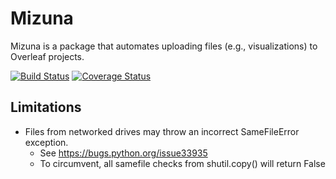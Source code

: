 # Mizuna

Mizuna is a package that automates uploading files (e.g., visualizations) to Overleaf projects.

[![Build Status](https://travis-ci.com/srodriguez1850/Mizuna.svg?branch=main)](https://travis-ci.com/srodriguez1850/Mizuna)
[![Coverage Status](https://coveralls.io/repos/github/srodriguez1850/Mizuna/badge.svg?branch=main)](https://coveralls.io/github/srodriguez1850/Mizuna?branch=main)

## Limitations

- Files from networked drives may throw an incorrect SameFileError exception.
    - See https://bugs.python.org/issue33935
    - To circumvent, all samefile checks from shutil.copy() will return False